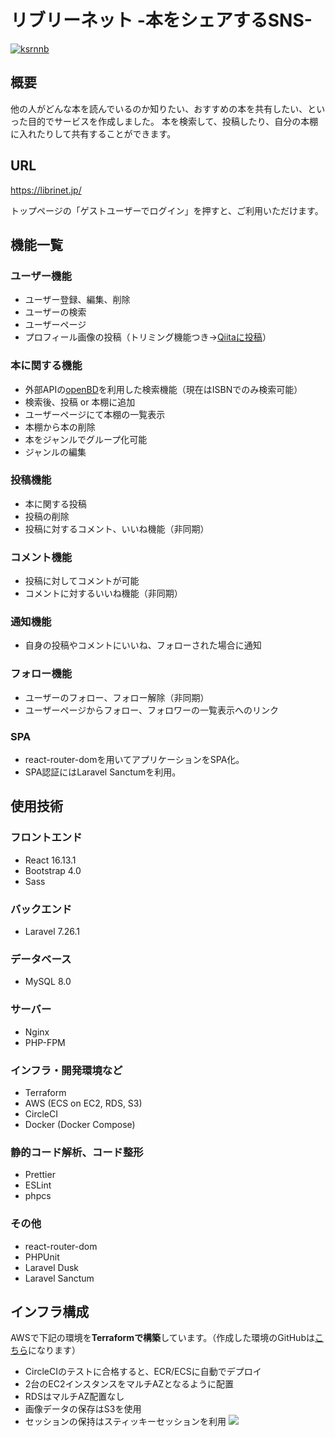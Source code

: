 # リブリーネット -本をシェアするSNS-
[![ksrnnb](https://circleci.com/gh/ksrnnb/librinet.svg?style=svg)](https://app.circleci.com/pipelines/github/ksrnnb)

## 概要
他の人がどんな本を読んでいるのか知りたい、おすすめの本を共有したい、といった目的でサービスを作成しました。
本を検索して、投稿したり、自分の本棚に入れたりして共有することができます。

## URL
https://librinet.jp/

トップページの「ゲストユーザーでログイン」を押すと、ご利用いただけます。

## 機能一覧

### ユーザー機能

- ユーザー登録、編集、削除
- ユーザーの検索
- ユーザーページ
- プロフィール画像の投稿（トリミング機能つき→[Qiitaに投稿](https://qiita.com/ksrnnb/items/81d34faf4abc47ea4182)）

### 本に関する機能
- 外部APIの[openBD](https://openbd.jp/)を利用した検索機能（現在はISBNでのみ検索可能）
- 検索後、投稿 or 本棚に追加
- ユーザーページにて本棚の一覧表示
- 本棚から本の削除
- 本をジャンルでグループ化可能
- ジャンルの編集

### 投稿機能
- 本に関する投稿
- 投稿の削除
- 投稿に対するコメント、いいね機能（非同期）

### コメント機能
- 投稿に対してコメントが可能
- コメントに対するいいね機能（非同期）

### 通知機能
- 自身の投稿やコメントにいいね、フォローされた場合に通知

### フォロー機能
- ユーザーのフォロー、フォロー解除（非同期）
- ユーザーページからフォロー、フォロワーの一覧表示へのリンク

### SPA
- react-router-domを用いてアプリケーションをSPA化。
- SPA認証にはLaravel Sanctumを利用。

## 使用技術
### フロントエンド
- React 16.13.1
- Bootstrap 4.0
- Sass

### バックエンド
- Laravel 7.26.1

### データベース
- MySQL 8.0

### サーバー
- Nginx
- PHP-FPM

### インフラ・開発環境など
- Terraform
- AWS (ECS on EC2, RDS, S3)
- CircleCI
- Docker (Docker Compose)

### 静的コード解析、コード整形
- Prettier
- ESLint
- phpcs

### その他
- react-router-dom
- PHPUnit
- Laravel Dusk
- Laravel Sanctum

## インフラ構成
AWSで下記の環境を**Terraformで構築**しています。（作成した環境のGitHubは[こちら](https://github.com/ksrnnb/terraform-environment)になります）
- CircleCIのテストに合格すると、ECR/ECSに自動でデプロイ
- 2台のEC2インスタンスをマルチAZとなるように配置
- RDSはマルチAZ配置なし
- 画像データの保存はS3を使用
- セッションの保持はスティッキーセッションを利用
![](https://i.imgur.com/sbazFld.jpg)
